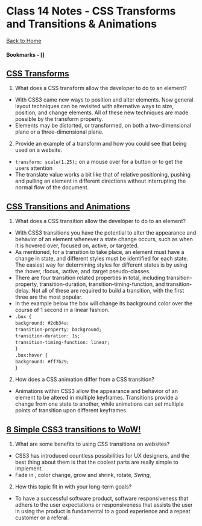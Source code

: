 # Class 14 Notes - CSS Transforms and Transitions & Animations

[Back to Home](../README.md)

#### Bookmarks - []

## [CSS Transforms](https://learn.shayhowe.com/advanced-html-css/css-transforms/)

1) What does a CSS transform allow the developer to do to an element?

+ With CSS3 came new ways to position and alter elements. Now general layout techniques can be revisited with alternative ways to size, position, and change elements. All of these new techniques are made possible by the transform property.
+ Elements may be distorted, or transformed, on both a two-dimensional plane or a three-dimensional plane. 

2) Provide an example of a transform and how you could see that being used on a website.

+ `transform: scale(1.25);` on a mouse over for a button or to get the users attention
+ The translate value works a bit like that of relative positioning, pushing and pulling an element in different directions without interrupting the normal flow of the document.

## [CSS Transitions and Animations](https://learn.shayhowe.com/advanced-html-css/transitions-animations/)

1) What does a CSS transition allow the developer to do to an element?

+ With CSS3 transitions you have the potential to alter the appearance and behavior of an element whenever a state change occurs, such as when it is hovered over, focused on, active, or targeted.
+ As mentioned, for a transition to take place, an element must have a change in state, and different styles must be identified for each state. The easiest way for determining styles for different states is by using the :hover, :focus, :active, and :target pseudo-classes.
+ There are four transition related properties in total, including transition-property, transition-duration, transition-timing-function, and transition-delay. Not all of these are required to build a transition, with the first three are the most popular.
+ In the example below the box will change its background color over the course of 1 second in a linear fashion.
+ `.box {`  
  `background: #2db34a;`  
  `transition-property: background;`  
  `transition-duration: 1s;`  
  `transition-timing-function: linear;`  
}  
`.box:hover {`  
  `background: #ff7b29;`  
}  

2) How does a CSS animation differ from a CSS transition?

+ Animations within CSS3 allow the appearance and behavior of an element to be altered in multiple keyframes. Transitions provide a change from one state to another, while animations can set multiple points of transition upon different keyframes.

## [8 Simple CSS3 transitions to WoW!](https://www.webdesignerdepot.com/2014/05/8-simple-css3-transitions-that-will-wow-your-users/)

1) What are some benefits to using CSS transitions on websites?

+ CSS3 has introduced countless possibilities for UX designers, and the best thing about them is that the coolest parts are really simple to implement.
+ Fade in , color change, grow and shrink, rotate, *Swing*, 

2) How this topic fit in with your long-term goals?

+ To have a successful software product, software responsiveness that adhers to the user expectations or responsiveness that assists the user in using the product is fundamental to a good experience and a repeat customer or a referal.
